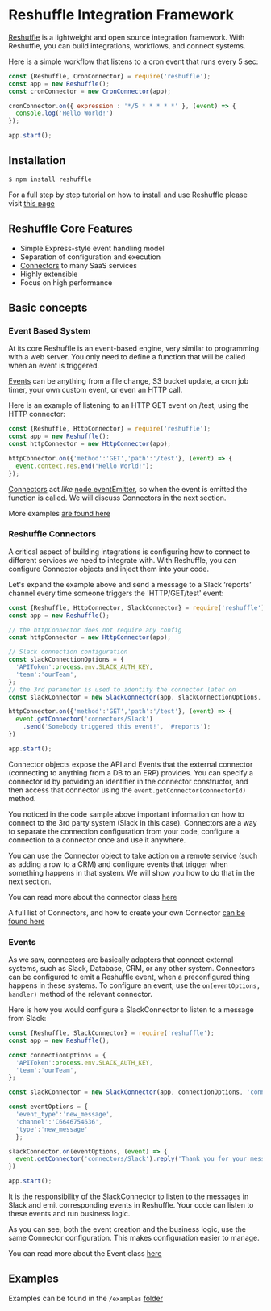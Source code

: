 # Reshuffle Integration Framework
[Reshuffle](https://www.npmjs.com/package/reshuffle) is a lightweight and open source integration framework. With Reshuffle, you can build integrations, workflows, and connect systems.

Here is a simple workflow that listens to a cron event that runs every 5 sec:
 
```js
const {Reshuffle, CronConnector} = require('reshuffle');
const app = new Reshuffle();
const cronConnector = new CronConnector(app);

cronConnector.on({ expression : '*/5 * * * * *' }, (event) => {
  console.log('Hello World!')
});

app.start();
```

## Installation
```bash
$ npm install reshuffle
```

For a full step by step tutorial on how to install and use Reshuffle please visit [this page](https://dev.reshuffle.com/docs/getting-started)

## Reshuffle Core Features

- Simple Express-style event handling model
- Separation of configuration and execution
- [Connectors](https://dev.reshuffle.com/docs/connectors) to many SaaS services
- Highly extensible
- Focus on high performance

## Basic concepts
### Event Based System
At its core Reshuffle is an event-based engine, very similar to programming with a web server. You only need to define a function that will be called when an event is triggered.

[Events](https://dev.reshuffle.com/docs/the-event-class) can be anything from a file change, S3 bucket update, a cron job timer, your own custom event, or even an HTTP call.

Here is an example of listening to an HTTP GET event on /test, using the HTTP connector:

```js
const {Reshuffle, HttpConnector} = require('reshuffle');
const app = new Reshuffle();
const httpConnector = new HttpConnector(app);

httpConnector.on({'method':'GET','path':'/test'}, (event) => {
  event.context.res.end("Hello World!");
});

```

[Connectors](https://dev.reshuffle.com/docs/the-connector-class) act _like_ [node eventEmitter](https://nodejs.org/api/events.html), so when the event is emitted the function is called. We will discuss Connectors in the next section.

More examples [are found here](https://github.com/reshufflehq/reshuffle/tree/master/examples)

### Reshuffle Connectors 
A critical aspect of building integrations is configuring how to connect to different services we need to integrate with. With Reshuffle, you can configure Connector objects and inject them into your code.

Let's expand the example above and send a message to a Slack ‘reports’ channel every time someone triggers the 'HTTP/GET/test' event:

```js
const {Reshuffle, HttpConnector, SlackConnector} = require('reshuffle')
const app = new Reshuffle();

// the httpConnector does not require any config
const httpConnector = new HttpConnector(app);

// Slack connection configuration
const slackConnectionOptions = {
  'APIToken':process.env.SLACK_AUTH_KEY,
  'team':'ourTeam',
};
// the 3rd parameter is used to identify the connector later on
const slackConnector = new SlackConnector(app, slackConnectionOptions, 'connectors/Slack');

httpConnector.on({'method':'GET','path':'/test'}, (event) => {
  event.getConnector('connectors/Slack')
    .send('Somebody triggered this event!', '#reports');
})

app.start();
```
Connector objects expose the API and Events that the external connector (connecting to anything from a DB to an ERP) provides. You can specify a connector id by providing an identifier in the connector constructor, and then access that connector using the `event.getConnector(connectorId)` method.

You noticed in the code sample above important information on how to connect to the 3rd party system (Slack in this case). Connectors are a way to separate the connection configuration from your code, configure a connection to a connector once and use it anywhere.

You can use the Connector object to take action on a remote service (such as adding a row to a CRM) and configure events that trigger when something happens in that system. We will show you how to do that in the next section.

You can read more about the connector class [here](https://dev.reshuffle.com/docs/the-connector-class) 

A full list of Connectors, and how to create your own Connector [can be found here](https://dev.reshuffle.com/docs/connectors)

### Events
As we saw, connectors are basically adapters that connect external systems, such as Slack, Database, CRM, or any other system. 
Connectors can be configured to emit a Reshuffle event, when a preconfigured thing happens in these systems. 
To configure an event, use the `on(eventOptions, handler)` method of the relevant connector.

Here is how you would configure a SlackConnector to listen to a message from Slack:
```js
const {Reshuffle, SlackConnector} = require('reshuffle');
const app = new Reshuffle();

const connectionOptions = {
  'APIToken':process.env.SLACK_AUTH_KEY,
  'team':'ourTeam',
};

const slackConnector = new SlackConnector(app, connectionOptions, 'connectors/Slack');

const eventOptions = {
  'event_type':'new_message',
  'channel':'C6646754636',
  'type':'new_message'
  };

slackConnector.on(eventOptions, (event) => {
  event.getConnector('connectors/Slack').reply('Thank you for your message!');
})

app.start();
```
It is the responsibility of the SlackConnector to listen to the messages in Slack and emit corresponding events in Reshuffle. Your code can listen to these events and run business logic.

As you can see, both the event creation and the business logic, use the same Connector configuration. This makes configuration easier to manage.

You can read more about the Event class [here](https://dev.reshuffle.com/docs/the-event-class)

## Examples
Examples can be found in the `/examples` [folder](https://github.com/reshufflehq/reshuffle/tree/master/examples)
